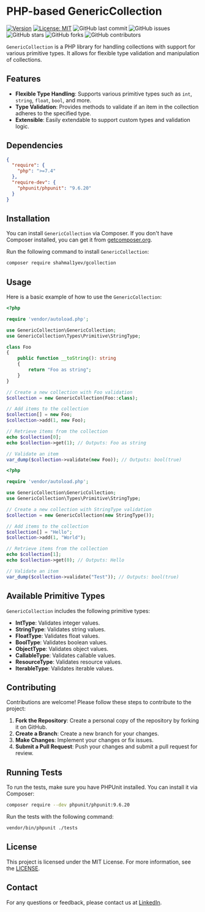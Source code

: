 # PHP-based GenericCollection

[![Version](https://img.shields.io/badge/Version-1.0.1-blue.svg)](https://semver.org/)
[![License: MIT](https://img.shields.io/badge/License-MIT-green.svg)](https://opensource.org/licenses/MIT)
![GitHub last commit](https://img.shields.io/github/last-commit/shahmal1yev/gCollection)
![GitHub issues](https://img.shields.io/github/issues/shahmal1yev/gCollection)
![GitHub stars](https://img.shields.io/github/stars/shahmal1yev/gCollection)
![GitHub forks](https://img.shields.io/github/forks/shahmal1yev/gCollection)
![GitHub contributors](https://img.shields.io/github/contributors/shahmal1yev/gCollection)

`GenericCollection` is a PHP library for handling collections with support for various primitive types. It allows for flexible type validation and manipulation of collections. 

## Features

- **Flexible Type Handling**: Supports various primitive types such as `int`, `string`, `float`, `bool`, and more.
- **Type Validation**: Provides methods to validate if an item in the collection adheres to the specified type.
- **Extensible**: Easily extendable to support custom types and validation logic.

## Dependencies

```json
{
  "require": {
    "php": ">=7.4"
  },
  "require-dev": {
    "phpunit/phpunit": "9.6.20"
  }
}
```

## Installation

You can install `GenericCollection` via Composer. If you don't have Composer installed, you can get it from [getcomposer.org](https://getcomposer.org).

Run the following command to install `GenericCollection`:

```bash
composer require shahmal1yev/gcollection
```

## Usage

Here is a basic example of how to use the `GenericCollection`:

```php
<?php

require 'vendor/autoload.php';

use GenericCollection\GenericCollection;
use GenericCollection\Types\Primitive\StringType;

class Foo
{
    public function __toString(): string
    {
        return "Foo as string";
    }
}

// Create a new collection with Foo validation
$collection = new GenericCollection(Foo::class);

// Add items to the collection
$collection[] = new Foo;
$collection->add(1, new Foo);

// Retrieve items from the collection
echo $collection[0];
echo $collection->get(1); // Outputs: Foo as string

// Validate an item
var_dump($collection->validate(new Foo)); // Outputs: bool(true)
```

```php
<?php

require 'vendor/autoload.php';

use GenericCollection\GenericCollection;
use GenericCollection\Types\Primitive\StringType;

// Create a new collection with StringType validation
$collection = new GenericCollection(new StringType());

// Add items to the collection
$collection[] = "Hello";
$collection->add(1, "World");

// Retrieve items from the collection
echo $collection[1];
echo $collection->get(0); // Outputs: Hello

// Validate an item
var_dump($collection->validate("Test")); // Outputs: bool(true)
```

## Available Primitive Types

`GenericCollection` includes the following primitive types:

- **IntType**: Validates integer values.
- **StringType**: Validates string values.
- **FloatType**: Validates float values.
- **BoolType**: Validates boolean values.
- **ObjectType**: Validates object values.
- **CallableType**: Validates callable values.
- **ResourceType**: Validates resource values.
- **IterableType**: Validates iterable values.

## Contributing

Contributions are welcome! Please follow these steps to contribute to the project:

1. **Fork the Repository**: Create a personal copy of the repository by forking it on GitHub.
2. **Create a Branch**: Create a new branch for your changes.
3. **Make Changes**: Implement your changes or fix issues.
4. **Submit a Pull Request**: Push your changes and submit a pull request for review.

## Running Tests

To run the tests, make sure you have PHPUnit installed. You can install it via Composer:

```bash
composer require --dev phpunit/phpunit:9.6.20
```

Run the tests with the following command:

```bash
vendor/bin/phpunit ./tests
```

## License

This project is licensed under the MIT License. For more information, see the [LICENSE](https://opensource.org/license/MIT).

## Contact

For any questions or feedback, please contact us at [LinkedIn](https://linkedin.com/in/shahmal1yev).